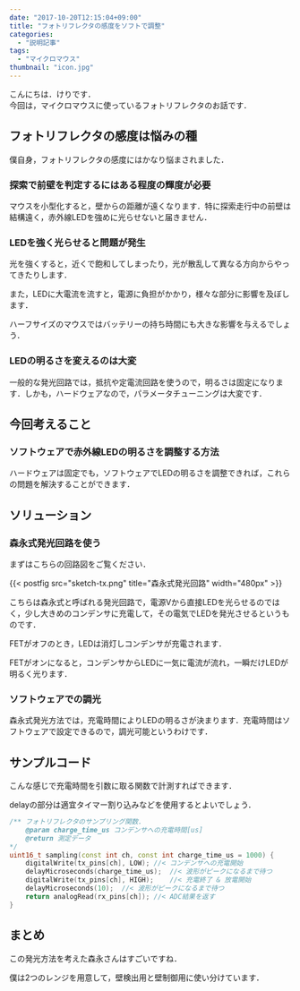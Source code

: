 ```yaml
---
date: "2017-10-20T12:15:04+09:00"
title: "フォトリフレクタの感度をソフトで調整"
categories:
  - "説明記事"
tags:
  - "マイクロマウス"
thumbnail: "icon.jpg"
---
```


こんにちは．けりです．  
今回は，マイクロマウスに使っているフォトリフレクタのお話です．

<!--more-->

## フォトリフレクタの感度は悩みの種

僕自身，フォトリフレクタの感度にはかなり悩まされました．

### 探索で前壁を判定するにはある程度の輝度が必要

マウスを小型化すると，壁からの距離が遠くなります．特に探索走行中の前壁は結構遠く，赤外線LEDを強めに光らせないと届きません．

### LEDを強く光らせると問題が発生

光を強くすると，近くで飽和してしまったり，光が散乱して異なる方向からやってきたりします．

また，LEDに大電流を流すと，電源に負担がかかり，様々な部分に影響を及ぼします．

ハーフサイズのマウスではバッテリーの持ち時間にも大きな影響を与えるでしょう．

### LEDの明るさを変えるのは大変

一般的な発光回路では，抵抗や定電流回路を使うので，明るさは固定になります．しかも，ハードウェアなので，パラメータチューニングは大変です．

## 今回考えること

### ソフトウェアで赤外線LEDの明るさを調整する方法

ハードウェアは固定でも，ソフトウェアでLEDの明るさを調整できれば，これらの問題を解決することができます．

## ソリューション

### 森永式発光回路を使う

まずはこちらの回路図をご覧ください．

{{< postfig src="sketch-tx.png" title="森永式発光回路" width="480px" >}}

こちらは森永式と呼ばれる発光回路で，電源Vから直接LEDを光らせるのではく，少し大きめのコンデンサに充電して，その電気でLEDを発光させるというものです．

FETがオフのとき，LEDは消灯しコンデンサが充電されます．

FETがオンになると，コンデンサからLEDに一気に電流が流れ，一瞬だけLEDが明るく光ります．

### ソフトウェアでの調光

森永式発光方法では，充電時間によりLEDの明るさが決まります．充電時間はソフトウェアで設定できるので，調光可能というわけです．

## サンプルコード

こんな感じで充電時間を引数に取る関数で計測すればできます．

delayの部分は適宜タイマー割り込みなどを使用するとよいでしょう．

~~~cpp
/** フォトリフレクタのサンプリング関数. 
	@param charge_time_us コンデンサへの充電時間[us]
	@return 測定データ
*/
uint16_t sampling(const int ch, const int charge_time_us = 1000) {
	digitalWrite(tx_pins[ch], LOW);	//< コンデンサへの充電開始
	delayMicroseconds(charge_time_us);	//< 波形がピークになるまで待つ
	digitalWrite(tx_pins[ch], HIGH);	//< 充電終了 & 放電開始
	delayMicroseconds(10);	//< 波形がピークになるまで待つ
	return analogRead(rx_pins[ch]); //< ADC結果を返す
}
~~~

## まとめ

この発光方法を考えた森永さんはすごいですね．

僕は2つのレンジを用意して，壁検出用と壁制御用に使い分けています．
